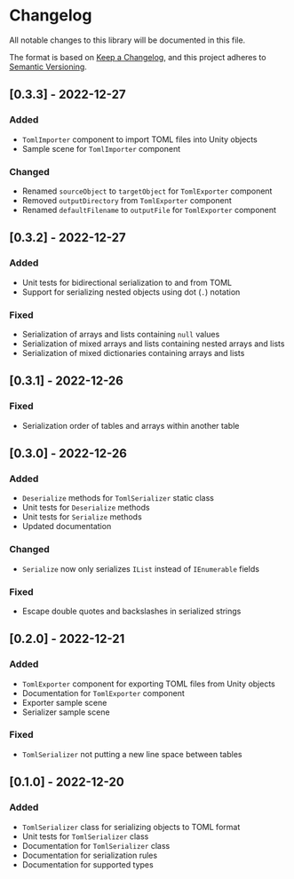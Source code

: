 # Changelog
All notable changes to this library will be documented in this file.

The format is based on [Keep a Changelog](https://keepachangelog.com/en/1.0.0/),
and this project adheres to [Semantic Versioning](https://semver.org/spec/v2.0.0.html).

## [0.3.3] - 2022-12-27

### Added

- `TomlImporter` component to import TOML files into Unity objects
- Sample scene for `TomlImporter` component

### Changed

- Renamed `sourceObject` to `targetObject` for `TomlExporter` component
- Removed `outputDirectory` from `TomlExporter` component
- Renamed `defaultFilename` to `outputFile` for `TomlExporter` component

## [0.3.2] - 2022-12-27

### Added

- Unit tests for bidirectional serialization to and from TOML
- Support for serializing nested objects using dot (`.`) notation

### Fixed

- Serialization of arrays and lists containing `null` values
- Serialization of mixed arrays and lists containing nested arrays and lists
- Serialization of mixed dictionaries containing arrays and lists

## [0.3.1] - 2022-12-26

### Fixed

- Serialization order of tables and arrays within another table

## [0.3.0] - 2022-12-26

### Added

- `Deserialize` methods for `TomlSerializer` static class
- Unit tests for `Deserialize` methods
- Unit tests for `Serialize` methods
- Updated documentation

### Changed

- `Serialize` now only serializes `IList` instead of `IEnumerable` fields

### Fixed

- Escape double quotes and backslashes in serialized strings

## [0.2.0] - 2022-12-21

### Added

- `TomlExporter` component for exporting TOML files from Unity objects
- Documentation for `TomlExporter` component
- Exporter sample scene
- Serializer sample scene

### Fixed

- `TomlSerializer` not putting a new line space between tables

## [0.1.0] - 2022-12-20

### Added

- `TomlSerializer` class for serializing objects to TOML format
- Unit tests for `TomlSerializer` class
- Documentation for `TomlSerializer` class
- Documentation for serialization rules
- Documentation for supported types

